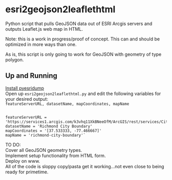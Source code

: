 # esri2geojson2leaflethtml
Python script that pulls GeoJSON data out of ESRI Arcgis servers and outputs Leaflet.js web map in HTML.

Note: this is a work in progress/proof of concept. This can and should be optimized in more ways than one.  

As is, this script is only going to work for GeoJSON with geometry of type polygon.  

## Up and Running  
[Install pyesridump](https://github.com/openaddresses/pyesridump)  
Open up `esri2geojson2leaflethtml.py` and edit the following variables for your desired output:  
`featureServerURL, datasetName, mapCoordinates, mapName`  
<pre><code>
featureServerURL = 'https://services1.arcgis.com/k3vhq11XkBNeeOfM/ArcGIS/rest/services/CityBoundary/FeatureServer/0'
datasetName = 'Richmond City Boundary'
mapCoordinates = '[37.533333, -77.466667]'
mapName = 'richmond-city-boundary'`
</code></pre>  

TO DO:  
Cover all GeoJSON geometry types.  
Implement setup functionality from HTML form.  
Deploy on www.  
All of the code is sloppy copy/pasta get it working...not even close to being ready for primetime.
